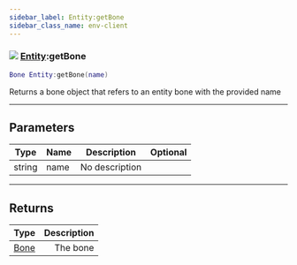 ```yaml
---
sidebar_label: Entity:getBone
sidebar_class_name: env-client
---
```


### ![](/img/wiki/client.png) [Entity](../entity/README.md):getBone

```lua
Bone Entity:getBone(name)
```

Returns a bone object that refers to an entity bone with the provided name<br/>

-----------------
## Parameters

| Type   | Name | Description | Optional |
| ------ | ---- | ----------- | -------: |
| string | name | No description |   |

-----------------
## Returns

| Type   | Description |
| ------ | ----------: |
| [Bone](../bone/README.md) | The bone |
